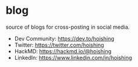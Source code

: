 # blog

source of blogs for cross-posting in social media.

- Dev Community: https://dev.to/hoishing
- Twitter: https://twitter.com/hoishing
- HackMD: https://hackmd.io/@hoishing
- LinkedIn: https://www.linkedin.com/in/hoishing
